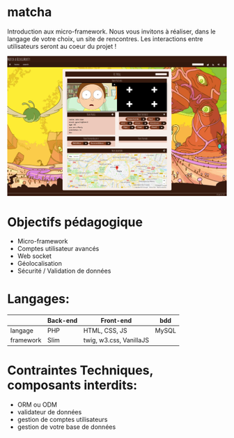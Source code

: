 # matcha

Introduction aux micro-framework. Nous vous invitons à réaliser, dans le langage de votre choix, un site de rencontres. Les interactions entre utilisateurs seront au coeur du projet !

<img src='./test.jpg'>

# Objectifs pédagogique

- Micro-framework
- Comptes utilisateur avancés
- Web socket
- Géolocalisation
- Sécurité / Validation de données 

# Langages:

|| Back-end | Front-end | bdd |
|---|---|---|---|
| langage | PHP | HTML, CSS, JS | MySQL |
| framework | Slim | twig, w3.css, VanillaJS ||

# Contraintes Techniques, composants interdits:

- ORM ou ODM
- validateur de données
- gestion de comptes utilisateurs
- gestion de votre base de données

